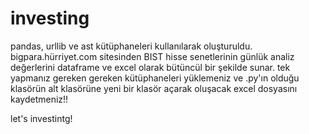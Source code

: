 # investing
pandas, urllib ve ast kütüphaneleri kullanılarak oluşturuldu. bigpara.hürriyet.com sitesinden BIST hisse senetlerinin günlük analiz değerlerini dataframe ve excel olarak bütüncül bir şekilde sunar. tek yapmanız gereken gereken kütüphaneleri yüklemeniz ve .py'ın olduğu klasörün alt klasörüne yeni bir klasör açarak oluşacak excel dosyasını kaydetmeniz!!

let's investintg!
